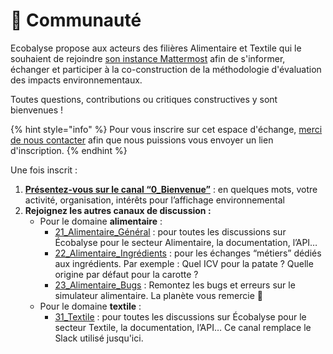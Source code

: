 # 🤝 Communauté

Ecobalyse propose aux acteurs des filières Alimentaire et Textile qui le souhaient de rejoindre [son instance Mattermost](https://chat.ecobalyse.fr) afin de s'informer, échanger et participer à la co-construction de la méthodologie d'évaluation des impacts environnementaux.

Toutes questions, contributions ou critiques constructives y sont bienvenues !

{% hint style="info" %}
Pour vous inscrire sur cet espace d'échange, [merci de nous contacter](textile/nous-contacter.md) afin que nous puissions vous envoyer un lien d'inscription.
{% endhint %}

Une fois inscrit :

1. [**Présentez-vous sur le canal “0\_Bienvenue”**](https://chat.ecobalyse.fr/ecobalyse/channels/00\_bienvenue) : en quelques mots, votre activité, organisation, intérêts pour l’affichage environnemental
2. **Rejoignez les autres canaux de discussion :**
   * Pour le domaine **alimentaire** :
     * [21\_Alimentaire\_Général](https://chat.ecobalyse.fr/ecobalyse/channels/02\_alimentaire\_general) : pour toutes les discussions sur Écobalyse pour le secteur Alimentaire, la documentation, l’API…
     * [22\_Alimentaire\_Ingrédients](https://chat.ecobalyse.fr/ecobalyse/channels/02\_alimentaire\_ingredients) : pour les échanges “métiers” dédiés aux ingrédients. Par exemple : Quel ICV pour la patate ? Quelle origine par défaut pour la carotte ?
     * [23\_Alimentaire\_Bugs](https://chat.ecobalyse.fr/ecobalyse/channels/02\_alimentaire\_bugs) : Remontez les bugs et erreurs sur le simulateur alimentaire. La planète vous remercie 🙏
   * Pour le domaine **textile** :
     * [31\_Textile](https://chat.ecobalyse.fr/ecobalyse/channels/31\_textile) : pour toutes les discussions sur Écobalyse pour le secteur Textile, la documentation, l’API… Ce canal remplace le Slack utilisé jusqu'ici.
